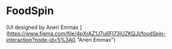 # FoodSpin

[UI designed by Aneri Emmax ] (https://www.figma.com/file/4pXrAZ1J7u6FI73jUZKQJl/foodSpin-interaction?node-id=5%3A0 "Aneri Emmax")
